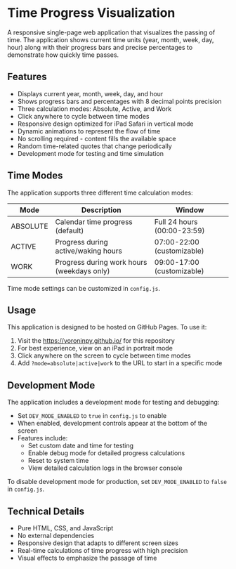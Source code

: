 # Time Progress Visualization

A responsive single-page web application that visualizes the passing of time. The application shows current time units (year, month, week, day, hour) along with their progress bars and precise percentages to demonstrate how quickly time passes.

## Features

- Displays current year, month, week, day, and hour
- Shows progress bars and percentages with 8 decimal points precision
- Three calculation modes: Absolute, Active, and Work
- Click anywhere to cycle between time modes
- Responsive design optimized for iPad Safari in vertical mode
- Dynamic animations to represent the flow of time
- No scrolling required - content fills the available space
- Random time-related quotes that change periodically
- Development mode for testing and time simulation

## Time Modes

The application supports three different time calculation modes:

| Mode      | Description                                              | Window                                       |
|-----------|----------------------------------------------------------|----------------------------------------------|
| ABSOLUTE  | Calendar time progress (default)                         | Full 24 hours (00:00-23:59)                  |
| ACTIVE    | Progress during active/waking hours                      | 07:00-22:00 (customizable)                   |
| WORK      | Progress during work hours (weekdays only)               | 09:00-17:00 (customizable)                   |

Time mode settings can be customized in `config.js`.

## Usage

This application is designed to be hosted on GitHub Pages. To use it:

1. Visit the <https://voroninpy.github.io/> for this repository
2. For best experience, view on an iPad in portrait mode
3. Click anywhere on the screen to cycle between time modes
4. Add `?mode=absolute|active|work` to the URL to start in a specific mode

## Development Mode

The application includes a development mode for testing and debugging:

- Set `DEV_MODE_ENABLED` to `true` in `config.js` to enable
- When enabled, development controls appear at the bottom of the screen
- Features include:
  - Set custom date and time for testing
  - Enable debug mode for detailed progress calculations
  - Reset to system time
  - View detailed calculation logs in the browser console

To disable development mode for production, set `DEV_MODE_ENABLED` to `false` in `config.js`.

## Technical Details

- Pure HTML, CSS, and JavaScript
- No external dependencies
- Responsive design that adapts to different screen sizes
- Real-time calculations of time progress with high precision
- Visual effects to emphasize the passage of time